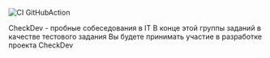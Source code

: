 ![CI GitHubAction](https://github.com/peterarsentev/CheckDev/actions/workflows/maven.yml/badge.svg)


CheckDev - пробные собеседования в IT
В конце этой группы заданий в качестве тестового задания Вы будете принимать участие в разработке проекта CheckDev
